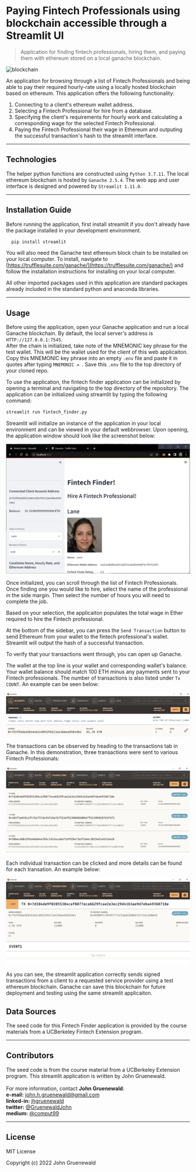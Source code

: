 # Paying Fintech Professionals using blockchain accessible through a Streamlit UI
> Application for finding fintech professionals, hiring them, and paying them with ethereum stored on a local ganache blockchain.

![blockchain](Resources/cover_image.jpg)

An application for browsing through a list of Fintech Professionals and being able to pay their required hourly-rate using a locally hosted blockchain based on ethereum.  This application offers the following functionality:

1) Connecting to a client's ethereum wallet address.
2) Selecting a Fintech Professional for hire from a database.
3) Specifying the client's requirements for hourly work and calculating a corresponding wage for the selected Fintech Professional.
4) Paying the Fintech Professional their wage in Ethereum and outputing the successful transaction's hash to the streamlit interface.

---
## Technologies

The helper python functions are constructed using ```Python 3.7.11```.  The local ethereum blockchain is hosted by ```Ganache 2.5.4```.  The web app and user interface is designed and powered by ```Streamlit 1.11.0```.

---

## Installation Guide

Before running the application, first install streamlit if you don't already have the package installed in your development environment.

```python
  pip install streamlit
```

You will also need the Ganache test ethereum block chain to be installed on your local computer.  To install, navigate to [https://trufflesuite.com/ganache/](https://trufflesuite.com/ganache/) and follow the installation instructions for installing on your local computer.

All other imported packages used in this application are standard packages already included in the standard python and anaconda libraries.

---

## Usage

Before using the application, open your Ganache application and run a local Ganache blockchain.  By default, the local server's address is ```HTTP://127.0.0.1:7545```.  
After the chain is initialized, take note of the MNEMONIC key phrase for the test wallet.  This will be the wallet used for the client of this web applicaiton.  Copy this MNEMONIC key phrase into an empty ```.env``` file and paste it in quotes after typing ```MNEMONIC = ```.  Save this ```.env``` file to the top directory of your cloned repo.

To use the application, the fintech finder application can be initialized by opening a terminal and navigating to the top directory of the repository.  The application can be initialized using streamlit by typing the following command:
```python
streamlit run fintech_finder.py
```
Streamlit will initialize an instance of the application in your local environment and can be viewed in your default webbrowser.  Upon opening, the application window should look like the screenshot below:

![Fintech Professional App - Top Screen](Resources/opening_screenshot.png)

Once initialized, you can scroll through the list of Fintech Professionals.  Once finding one you would like to hire, select the name of the professional in the side margin.  Then select the number of hours you will need to complete the job.

Based on your selection, the applicaiton populates the total wage in Ether required to hire the Fintech professional.

At the bottom of the sidebar, you can press the ```Send Transaction``` button to send Ethereum from your wallet to the fintech professional's wallet.  Streamlit will output the hash of a successful transaction.

To verify that your transactions went through, you can open up Ganache.  

The wallet at the top line is your wallet and corresponding wallet's balance.  Your wallet balance should match 100 ETH minus any payments sent to your Fintech professionals. The number of transactions is also listed under ```Tx COUNT```.  An example can be seen below:

![Client Account Balance](Resources/ganache_transaction_screenshot.png)

The transactions can be observed by heading to the transactions tab in Ganache.  In this demonstration, three transactions were sent to various Fintech Professionals:

![Ganache Transaction History](Resources/ganache_transaction_history_screenshot.png)

Each individual transaction can be clicked and more details can be found for each transation.  An example below:

![Ganache Individual Transaction Record](Resources/ganache_first_transaction_history_screenshot.png)

As you can see, the streamlit application correctly sends signed transactions from a client to a requested service provider using a test ethereum blockchain.  Ganache can save this blockchain for future deployment and testing using the same streamlit applicaiton.


## Data Sources

The seed code for this Fintech Finder application is provided by the course materials from a UCBerkeley Fintech Extension program.  

---

## Contributors

The seed code is from the course material from a UCBerkeley Extension program.  This streamlit application is written by John Gruenewald.<br><br>
For more information, contact **John Gruenewald**:<br>
**e-mail:** [john.h.gruenewald@gmail.com](mailto:john.h.gruenewald@gmail.com)<br> **linked-in:**  [jhgruenewald](https://www.linkedin.com/in/jhgruenewald/)<br>**twitter:**  [@GruenewaldJohn](https://twitter.com/GruenewaldJohn)<br>**medium:**  [@comput99](https://medium.com/@comput99)

---

## License

MIT License

Copyright (c) 2022 John Gruenewald